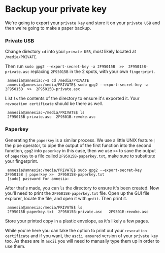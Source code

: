 # Backup your private key

We're going to export your `private key` and store it on your `private USB` and then we're going to make a paper backup.

### Private USB

Change directory `cd` into your `private USB`, most likely located at `/media/PRIVATE`.

Then run `sudo gpg2 --export-secret-key -a 2F95015B  >>  2F95015B-private.asc` replacing `2F95015B` in the 2 spots, with
your own `fingerprint`.

     amnesia@amnesia:/~$ cd /media/PRIVATE
     amnesia@amnesia:/media/PRIVATE$ sudo gpg2 --export-secret-key -a 2F95015B  >>  2F95015B-private.asc

List `ls` the contents of the directory to ensure it's exported it. Your `revocation certificate` should be there
as well.

     amnesia@amnesia:~/media/PRIVATE$ ls
     2F95015B-private.asc  2F9501B-revoke.asc

### Paperkey

Generating the `paperkey` is a similar process. We use a little UNIX feature `|` the pipe operator, to pipe the output of
the first function into the second function, `gpg2` into `paperkey` in this case, then we use `>>` to save the output of `paperkey`
to a file called `2F95015B-paperkey.txt`, make sure to substitute your fingerprint.

     amnesia@amnesia:/media/PRIVATE$ sudo gpg2 --export-secret-key 2F95015B | paperkey >>  2F95015B-paperkey.txt
     [sudo] password for amnesia:

After that's made, you can `ls` the directory to ensure it's been created. Now you'll need to print the `2F95015B-paperkey.txt`
 file. Open up the GUI file explorer, locate the file, and open it with `gedit`. Then print it.

     amnesia@amnesia:/media/PRIVATE$ ls
     2F95015B-paperkey.txt  2F95015B-private.asc   2F9501B-revoke.asc

Store your printed copy in a plastic envelope, as it's likely a few pages.

While you're here you can take the option to print out your `revocation certificate` and if you want, the `ascii amoured` version
 of your `private key` too. As these are in `ascii` you will need to manually type them up in order to use them.

